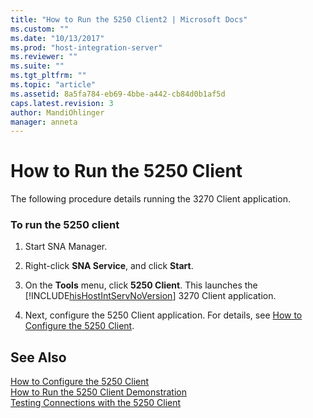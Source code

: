 ```yaml
---
title: "How to Run the 5250 Client2 | Microsoft Docs"
ms.custom: ""
ms.date: "10/13/2017"
ms.prod: "host-integration-server"
ms.reviewer: ""
ms.suite: ""
ms.tgt_pltfrm: ""
ms.topic: "article"
ms.assetid: 8a5fa784-eb69-4bbe-a442-cb84d0b1af5d
caps.latest.revision: 3
author: MandiOhlinger
manager: anneta
---
```

# How to Run the 5250 Client
The following procedure details running the 3270 Client application.  
  
### To run the 5250 client  
  
1.  Start SNA Manager.  
  
2.  Right-click **SNA Service**, and click **Start**.  
  
3.  On the **Tools** menu, click **5250 Client**. This launches the [!INCLUDE[hisHostIntServNoVersion](../core/includes/hishostintservnoversion-md.md)] 3270 Client application.  
  
4.  Next, configure the 5250 Client application. For details, see [How to Configure the 5250 Client](../core/how-to-configure-the-5250-client.md).  
  
## See Also  
 [How to Configure the 5250 Client](../core/how-to-configure-the-5250-client.md)   
 [How to Run the 5250 Client Demonstration](../core/how-to-run-the-5250-client-demonstration.md)   
 [Testing Connections with the 5250 Client](../core/testing-connections-with-the-5250-client.md)